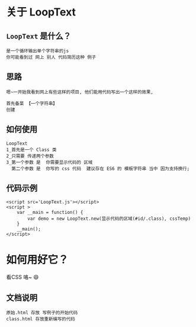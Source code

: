 # 关于 LoopText
## `LoopText` 是什么？
    是一个循环输出单个字符串的js
    你可能看到过 网上 别人 代码简历这种 例子
## 思路
    嗯~一开始我看到网上有些这样的项目, 他们能用代码写出一个这样的效果,

    首先备菜 【一个字符串】
    创建

## 如何使用
    LoopText
    1_首先是一个 Class 类
    2_只需要 传递两个参数
    3_第一个参数 是  你需要显示代码的 区域
      第二个参数 是  你写的 css 代码  建议存在 ES6 的 模板字符串 当中 因为支持换行;
## 代码示例
    <script src='LoopText.js'></script>
    <script >
        var __main = function() {
            var demo = new LoopText.new(显示代码的区域(#id/.class), cssTemp)
        }
        __main();
    </script>
#  如何用好它？
看CSS 咯~ 😄

## 文档说明
    原始.html 存放 写例子的开始代码
    class.html 存放重新编写的代码
